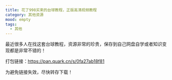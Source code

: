 ```yaml
---
title: 花了998买来的台球教程，正版高清视频教程
category: 其他资源
mood: empty
tags:
  - 其他
---
```





最近很多人在找这套台球教程，资源非常的珍贵，保存到自己网盘自学或者知识变现都是非常不错的！





打包链接：https://pan.quark.cn/s/0fa27ab18f81




为避免链接失效，尽快转存下载！


